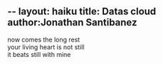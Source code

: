 --
layout: haiku
title: Datas cloud
author:Jonathan Santibanez
---

now comes the long rest<br>
your living heart is not still<br>
it beats still with mine<br>
